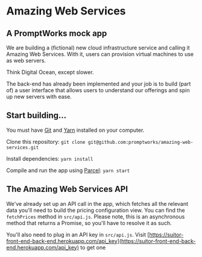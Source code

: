 # Amazing Web Services
## A PromptWorks mock app

We are building a (fictional) new cloud infrastructure service and calling it Amazing Web Services. With it, users can provision virtual machines to use as web servers.

Think Digital Ocean, except slower.

The back-end has already been implemented and your job is to build (part of) a user interface that allows users to understand our offerings and spin up new servers with ease.

## Start building...

You must have [Git](https://git-scm.com/) and [Yarn](https://yarnpkg.com/en/) installed on your computer.

Clone this repository:
`git clone git@github.com:promptworks/amazing-web-services.git`

Install dependencies:
`yarn install`

Compile and run the app using [Parcel](https://parceljs.org/):
`yarn start`

## The Amazing Web Services API

We've already set up an API call in the app, which fetches all the relevant data you'll need to build the pricing configuration view. You can find the `fetchPrices` method in `src/api.js`. Please note, this is an asynchronous method that returns a Promise, so you'll have to resolve it as such.

You'll also need to plug in an API key in `src/api.js`. Visit [https://suitor-front-end-back-end.herokuapp.com/api_key](https://suitor-front-end-back-end.herokuapp.com/api_key) to get one
